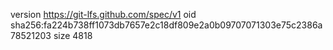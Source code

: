 version https://git-lfs.github.com/spec/v1
oid sha256:fa224b738ff1073db7657e2c18df809e2a0b09707071303e75c2386a78521203
size 4818
